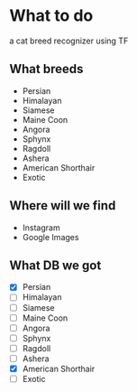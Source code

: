 
# What to do

a cat breed recognizer using TF

## What breeds

* Persian
* Himalayan
* Siamese
* Maine Coon
* Angora
* Sphynx
* Ragdoll
* Ashera
* American Shorthair
* Exotic

## Where will we find

* Instagram
* Google Images


## What DB we got

- [x] Persian
- [ ] Himalayan
- [ ] Siamese
- [ ] Maine Coon
- [ ] Angora
- [ ] Sphynx
- [ ] Ragdoll
- [ ] Ashera
- [x] American Shorthair
- [ ] Exotic